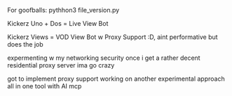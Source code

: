 For goofballs: 
pythhon3 file_version.py

Kickerz Uno + Dos = Live View Bot

Kickerz Views = VOD View Bot w Proxy Support :D, aint performative but does the job 

expermenting w my networking security
once i get a rather decent residential proxy server ima go crazy

got to implement proxy support
working on another experimental approach
all in one tool with AI mcp
